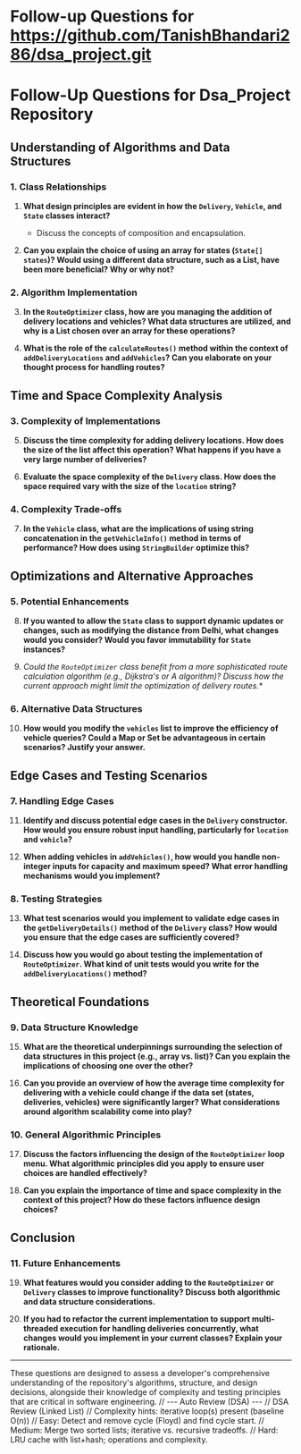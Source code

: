 # Follow-up Questions for https://github.com/TanishBhandari286/dsa_project.git

# Follow-Up Questions for Dsa_Project Repository

## Understanding of Algorithms and Data Structures

### 1. Class Relationships
1. **What design principles are evident in how the `Delivery`, `Vehicle`, and `State` classes interact?**
   - Discuss the concepts of composition and encapsulation.

2. **Can you explain the choice of using an array for states (`State[] states`)? Would using a different data structure, such as a List, have been more beneficial? Why or why not?**

### 2. Algorithm Implementation
3. **In the `RouteOptimizer` class, how are you managing the addition of delivery locations and vehicles? What data structures are utilized, and why is a List chosen over an array for these operations?**

4. **What is the role of the `calculateRoutes()` method within the context of `addDeliveryLocations` and `addVehicles`? Can you elaborate on your thought process for handling routes?**

## Time and Space Complexity Analysis

### 3. Complexity of Implementations
5. **Discuss the time complexity for adding delivery locations. How does the size of the list affect this operation? What happens if you have a very large number of deliveries?**

6. **Evaluate the space complexity of the `Delivery` class. How does the space required vary with the size of the `location` string?**

### 4. Complexity Trade-offs
7. **In the `Vehicle` class, what are the implications of using string concatenation in the `getVehicleInfo()` method in terms of performance? How does using `StringBuilder` optimize this?**

## Optimizations and Alternative Approaches

### 5. Potential Enhancements
8. **If you wanted to allow the `State` class to support dynamic updates or changes, such as modifying the distance from Delhi, what changes would you consider? Would you favor immutability for `State` instances?**

9. **Could the `RouteOptimizer` class benefit from a more sophisticated route calculation algorithm (e.g., Dijkstra's or A* algorithm)? Discuss how the current approach might limit the optimization of delivery routes.**

### 6. Alternative Data Structures
10. **How would you modify the `vehicles` list to improve the efficiency of vehicle queries? Could a Map or Set be advantageous in certain scenarios? Justify your answer.**

## Edge Cases and Testing Scenarios

### 7. Handling Edge Cases
11. **Identify and discuss potential edge cases in the `Delivery` constructor. How would you ensure robust input handling, particularly for `location` and `vehicle`?**

12. **When adding vehicles in `addVehicles()`, how would you handle non-integer inputs for capacity and maximum speed? What error handling mechanisms would you implement?**

### 8. Testing Strategies
13. **What test scenarios would you implement to validate edge cases in the `getDeliveryDetails()` method of the `Delivery` class? How would you ensure that the edge cases are sufficiently covered?**

14. **Discuss how you would go about testing the implementation of `RouteOptimizer`. What kind of unit tests would you write for the `addDeliveryLocations()` method?**

## Theoretical Foundations

### 9. Data Structure Knowledge
15. **What are the theoretical underpinnings surrounding the selection of data structures in this project (e.g., array vs. list)? Can you explain the implications of choosing one over the other?**

16. **Can you provide an overview of how the average time complexity for delivering with a vehicle could change if the data set (states, deliveries, vehicles) were significantly larger? What considerations around algorithm scalability come into play?**

### 10. General Algorithmic Principles
17. **Discuss the factors influencing the design of the `RouteOptimizer` loop menu. What algorithmic principles did you apply to ensure user choices are handled effectively?**

18. **Can you explain the importance of time and space complexity in the context of this project? How do these factors influence design choices?**

## Conclusion

### 11. Future Enhancements
19. **What features would you consider adding to the `RouteOptimizer` or `Delivery` classes to improve functionality? Discuss both algorithmic and data structure considerations.**

20. **If you had to refactor the current implementation to support multi-threaded execution for handling deliveries concurrently, what changes would you implement in your current classes? Explain your rationale.**

---

These questions are designed to assess a developer's comprehensive understanding of the repository's algorithms, structure, and design decisions, alongside their knowledge of complexity and testing principles that are critical in software engineering.
// --- Auto Review (DSA) ---
// DSA Review (Linked List)
// Complexity hints: iterative loop(s) present (baseline O(n))
// Easy: Detect and remove cycle (Floyd) and find cycle start.
// Medium: Merge two sorted lists; iterative vs. recursive tradeoffs.
// Hard: LRU cache with list+hash; operations and complexity.
